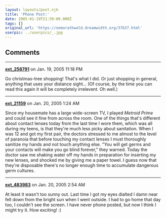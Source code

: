 ```yaml
---
layout: layouts/post.njk
title: 'Phone Post:'
date: 2005-01-19T21:59:00.000Z
tags: []
original_url: 'https://nemorathwald.dreamwidth.org/37637.html'
userpic: ../userpics/_.jpg
---
```



## Comments

---

**[ext_258791](https://www.dreamwidth.org/users/ext_258791)** on Jan. 19, 2005 11:18 PM

Go christmas-tree shopping! That's what I did. Or just shopping in general, anything that uses your distance sight... (Of course, by the time you can read this again it will be completely irrelevent. Oh well.)

---

**[ext_21159](https://www.dreamwidth.org/users/ext_21159)** on Jan. 20, 2005 1:24 AM

Since my housemate has a large wide-screen TV, I played _Metroid Prime_ and could see it fine from across the room. One of the things that's different about contact lenses today from the last time I wore them, which was all during my teens, is that they're much less picky about sanitation. When I was 12 and got my first pair, the doctors stressed to me almost to the level of paranoia that before touching my contact lenses I must thoroughly sanitize my hands and not touch anything else. "You will get germs and your contacts will make you go blind forever," they warned. Today the doctor saw me shaking water off my hands in preparation for inserting my new lenses, and shocked me by giving me a paper towel. I guess now that they're disposable there's no longer enough time to accumulate dangerous germ cultures.

---

**[ext_483983](https://www.dreamwidth.org/users/ext_483983)** on Jan. 20, 2005 2:54 AM

At least it wasn't too sunny out. Last time I got my eyes dialted I damn near fell down from the bright sun when I went outside. I had to go home that day too, I couldn't see the screen. I have never phone posted, but now I think I might try it. How exciting! :)
